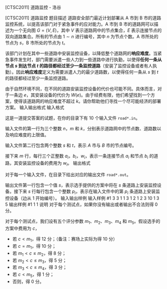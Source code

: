 



[CTSC2011] 道路监控 - 洛谷














[CTSC2011] 道路监控
题目描述
道路安全部门最近计划部署从 A 市到 B 市的道路监控系统，以提高该部门对于紧急事件的应对能力。A 市到 B 市的道路网可以描述为一个无向图 $G=(V, E)$，其中 $V$ 表示道路网中的节点集合，$E$ 表示连接节点的双向道路集合。所有的节点由 $1\sim n$ 进行编号，其中 $n$ 为节点个数。A 市所处的节点为 $s$，B 市所处的节点为 $t$。

该部门计划在其中一些道路中安装监控设备，以降低整个道路网的**响应难度**。当紧急事件发生时，部门需要派遣一些人力到一些道路中进行执勤，以使得**任何一条从节点 $s$ 到达节点 $t$ 的路径都经过至少一条监控道路**（安装了监控设备或者有人执勤）。因此**响应难度**定义为需要派遣人力的最少道路数，以使得任何一条从 $s$ 到 $t$ 的路径都经过至少一条监控道路。

由于自然环境不同，在不同的道路安装监控设备的代价也可能不同。具体而言，对于一条边 $e$，其安装设备的代价为 $W(e)$。由于经费有限，他们希望找到一个方案，使得该道路网的响应难度不超过 $k$。请你帮助他们寻找一个尽可能经济的部署方案。
输入输出格式
输入格式

这是一道提交答案的试题，在你的目录下有 $10$ 个输入文件 `road*.in`。

输入文件的第一行为三个整数 $n$，$m$ 和 $k$，分别表示道路网中的节点数、道路数以及响应难度的上限值。

输入文件第二行包含两个整数 $s$ 和 $t$，表示 $A$ 市与 $B$ 市的节点编号。

接下来 $m$ 行，每行三个正整数 $a_i$，$b_i$，$w_i$，表示一条连接节点 $a_i$ 和节点 $b_i$ 的道路，其安装监控设备的费用为 $w_i$。
输出格式

对于每一个输入文件，在目录下给出对应的输出文件 `road*.out`。

输出文件第一行包含一个值 $s$，表示选手提供的方案中将在 $s$ 条道路上安装监控设备。接下来 $s$ 行每行包含一个整数 $p_i$，表示在输入文件中的第 $p_i$ 条道路上安装监控设备（边从 $1$ 开始编号）。
输入输出样例
输入样例 #1
3 3 1
1 3
1 2 1
2 3 10
1 3 5
输出样例 #1
1
1
说明
对于每个测试点，如果你没有输出或者输出不合法则得 $0$ 分。

对于每个测试点，我们设有五个评分参数 $m_1$、$m_2$、$m_3$、$m_4$ 和 $m_5$。假设选手的方案中费用为 $c$，

- 若 $c<m_1$，得 $12$ 分；（备注：赛场上实际为得 $10$ 分）
- 若 $c=m_1$，得 $10$ 分；
- 若 $m_1<c\leq m_2$，得 $8$ 分；
- 若 $m_2<c\leq m_3$，得 $5$ 分；
- 若 $m_3<c\leq m_4$，得 $3$ 分；
- 若 $c<m_5$，得 $1$ 分；
- 否则，得 $0$ 分。






